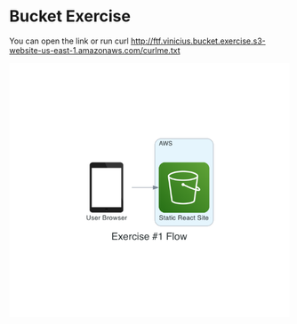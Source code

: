 # Bucket Exercise

You can open the link or run
curl <http://ftf.vinicius.bucket.exercise.s3-website-us-east-1.amazonaws.com/curlme.txt>

![alt text](https://github.com/vinixnan/cloudtest/blob/main/diagram/ex1.png?raw=true)
